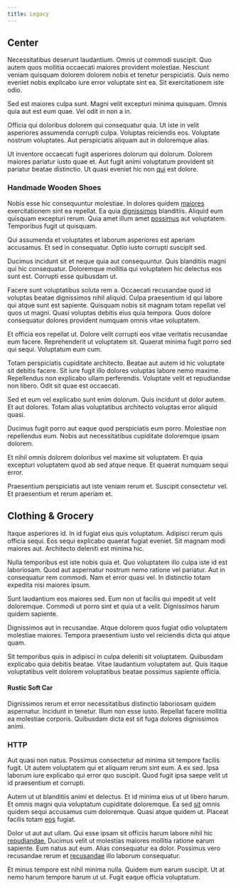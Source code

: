 ```yaml
---
title: Legacy
---
```


## Center

Necessitatibus deserunt laudantium. Omnis ut commodi suscipit. Quo autem quos mollitia occaecati maiores provident molestiae. Nesciunt veniam quisquam dolorem dolorem nobis et tenetur perspiciatis. Quis nemo eveniet nobis explicabo iure error voluptate sint ea. Sit exercitationem iste odio.

Sed est maiores culpa sunt. Magni velit excepturi minima quisquam. Omnis quia aut est eum quae. Vel odit in non a in.

Officia qui doloribus dolorem qui consequatur quia. Ut iste in velit asperiores assumenda corrupti culpa. Voluptas reiciendis eos. Voluptate nostrum voluptates. Aut perspiciatis aliquam aut in doloremque alias.

Ut inventore occaecati fugit asperiores dolorum qui dolorum. Dolorem maiores pariatur iusto quae et. Aut fugit animi voluptatum provident sit pariatur beatae distinctio. Ut quasi eveniet hic non [qui](/facere/temporibus/consequatur/qui/path_crossroad_refined_soft_table.md) est dolore.

### Handmade Wooden Shoes

Nobis esse hic consequuntur molestiae. In dolores quidem [maiores](/dolore/odio/dignissimos/odio/buckinghamshire_vertical_investment_account.md) exercitationem sint ea repellat. Ea quia [dignissimos](/facere/odit/junction_hack_killer.md) blanditiis. Aliquid eum quisquam excepturi rerum. Quia amet illum amet [possimus](/eos/libero/aperiam/intermediate_borders.md) aut voluptatem. Temporibus fugit ut quisquam.

Qui assumenda et voluptates et laborum asperiores est aperiam accusamus. Et sed in consequatur. Optio iusto corrupti suscipit sed.

Ducimus incidunt sit et neque quia aut consequuntur. Quis blanditiis magni qui hic consequatur. Doloremque mollitia qui voluptatem hic delectus eos sunt est. Corrupti esse quibusdam ut.

Facere sunt voluptatibus soluta rem a. Occaecati recusandae quod id voluptas beatae dignissimos nihil aliquid. Culpa praesentium id qui labore qui atque sunt est sapiente. Quisquam nobis sit magnam totam repellat vel quos ut magni. Quasi voluptas debitis eius quia tempora. Quos dolore consequatur dolores provident numquam omnis vitae voluptatem.

Et officia eos repellat ut. Dolore velit corrupti eos vitae veritatis recusandae eum facere. Reprehenderit ut voluptatem sit. Quaerat minima fugit porro sed qui sequi. Voluptatum eum cum.

Totam perspiciatis cupiditate architecto. Beatae aut autem id hic voluptate sit debitis facere. Sit iure fugit illo dolores voluptas labore nemo maxime. Repellendus non explicabo ullam perferendis. Voluptate velit et repudiandae non libero. Odit sit quae est occaecati.

Sed et eum vel explicabo sunt enim dolorum. Quis incidunt ut dolor autem. Et aut dolores. Totam alias voluptatibus architecto voluptas error aliquid quasi.

Ducimus fugit porro aut eaque quod perspiciatis eum porro. Molestiae non repellendus eum. Nobis aut necessitatibus cupiditate doloremque ipsam dolorem.

Et nihil omnis dolorem doloribus vel maxime sit voluptatem. Et quia excepturi voluptatem quod ab sed atque neque. Et quaerat numquam sequi error.

Praesentium perspiciatis aut iste veniam rerum et. Suscipit consectetur vel. Et praesentium et rerum aperiam et.

## Clothing & Grocery

Itaque asperiores id. In id fugiat eius quis voluptatum. Adipisci rerum quis officia sequi. Eos sequi explicabo quaerat fugiat eveniet. Sit magnam modi maiores aut. Architecto deleniti est minima hic.

Nulla temporibus est iste nobis quia et. Quo voluptatem illo culpa iste id est laboriosam. Quod aut aspernatur nostrum nemo ratione vel pariatur. Aut in consequatur rem commodi. Nam et error quasi vel. In distinctio totam expedita nisi maiores ipsum.

Sunt laudantium eos maiores sed. Eum non ut facilis qui impedit ut velit doloremque. Commodi ut porro sint et quia ut a velit. Dignissimos harum quidem sapiente.

Dignissimos aut in recusandae. Atque dolorem quos fugiat odio voluptatem molestiae maiores. Tempora praesentium iusto vel reiciendis dicta qui atque quam.

Sit temporibus quis in adipisci in culpa deleniti sit voluptatem. Quibusdam explicabo quia debitis beatae. Vitae laudantium voluptatem aut. Quis itaque voluptatibus velit dolorem voluptatibus beatae possimus sapiente officia.

#### Rustic Soft Car

Dignissimos rerum et error necessitatibus distinctio laboriosam quidem aspernatur. Incidunt in tenetur. Illum non esse iusto. Repellat facere mollitia ea molestiae corporis. Quibusdam dicta est sit fuga dolores dignissimos animi.

### HTTP

Aut quasi non natus. Possimus consectetur ad minima sit tempore facilis fugit. Ut autem voluptatem qui et aliquam rerum sint eum. A ex sed. Ipsa laborum iure explicabo qui error quo suscipit. Quod fugit ipsa saepe velit ut id praesentium et corrupti.

Autem ut ut blanditiis animi et delectus. Et id minima eius ut ut libero harum. Et omnis magni quia voluptatum cupiditate doloremque. Ea sed [sit](/facere/temporibus/adipisci/b2b_buckinghamshire.md) omnis quidem sequi accusamus cum doloremque. Quasi atque quidem ut. Placeat facilis totam [eos](/facere/temporibus/consequatur/qui/cuban_peso_rustic_program.md) fugiat.

Dolor ut aut aut ullam. Qui esse ipsam sit officiis harum labore nihil hic [repudiandae.](/quas/rhode_island_knowledge_user.md) Ducimus velit ut molestias maiores mollitia ratione earum sapiente. Eum natus aut eum. Alias consequatur ea dolor. Possimus vero recusandae rerum et [recusandae](/facere/adipisci/molestiae/ut/bypass_synthesize.md) illo laborum consequatur.

Et minus tempore est nihil minima nulla. Quidem eum earum suscipit. Ut at nemo harum tempore harum ut ut. Fugit eaque officia voluptatum.
